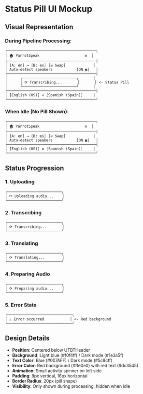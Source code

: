 # Status Pill UI Mockup

## Visual Representation

### During Pipeline Processing:
```
┌─────────────────────────────────────────┐
│ 🏠 ParrotSpeak                     ⚙️  │
├─────────────────────────────────────────┤
│ [A: en] → [B: es] [⇄ Swap]             │
│ Auto-detect speakers           [ON ▣]   │
├─────────────────────────────────────────┤
│      ┌─────────────────────────┐       │
│      │ ⟳ Transcribing...       │       │ <- Status Pill
│      └─────────────────────────┘       │
├─────────────────────────────────────────┤
│ [English (US)] ⇄ [Spanish (Spain)]     │
└─────────────────────────────────────────┘
```

### When Idle (No Pill Shown):
```
┌─────────────────────────────────────────┐
│ 🏠 ParrotSpeak                     ⚙️  │
├─────────────────────────────────────────┤
│ [A: en] → [B: es] [⇄ Swap]             │
│ Auto-detect speakers           [ON ▣]   │
├─────────────────────────────────────────┤
│ [English (US)] ⇄ [Spanish (Spain)]     │
└─────────────────────────────────────────┘
```

## Status Progression

### 1. Uploading
```
┌─────────────────────────┐
│ ⟳ Uploading audio...    │
└─────────────────────────┘
```

### 2. Transcribing
```
┌─────────────────────────┐
│ ⟳ Transcribing...       │
└─────────────────────────┘
```

### 3. Translating
```
┌─────────────────────────┐
│ ⟳ Translating...        │
└─────────────────────────┘
```

### 4. Preparing Audio
```
┌─────────────────────────┐
│ ⟳ Preparing audio...    │
└─────────────────────────┘
```

### 5. Error State
```
┌──────────────────────────────┐
│ ⚠️ Error occurred            │ <- Red background
└──────────────────────────────┘
```

## Design Details

- **Position**: Centered below UTBTHeader
- **Background**: Light blue (#f0f4ff) / Dark mode (#1e3a5f)
- **Text Color**: Blue (#007AFF) / Dark mode (#5c8cff)
- **Error Color**: Red background (#ffe0e0) with red text (#dc3545)
- **Animation**: Small activity spinner on left side
- **Padding**: 8px vertical, 16px horizontal
- **Border Radius**: 20px (pill shape)
- **Visibility**: Only shown during processing, hidden when idle